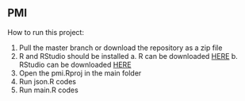 ## PMI

How to run this project:
1. Pull the master branch or download the repository as a zip file
2. R and RStudio should be installed
    a. R can be downloaded [HERE](https://cran.r-project.org/) 
    b. RStudio can be downloaded [HERE](https://www.rstudio.com/products/rstudio/download/#download) 
3. Open the pmi.Rproj in the main folder
4. Run json.R codes
5. Run main.R codes

